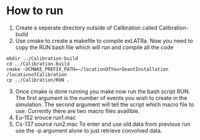 # How to run
1. Create a seperate directory outside of Calibration called Calibration-build
2. Use cmake to create a makefile to compile exLATRa. Now you need to copy the RUN bash file which will run and compile all the code 
```
mkdir ../Calibration-build
cd ../Calibration-build
cmake -DCMAKE_PREFIX_PATH=~/locationOfYourGeantInstallation /locationofCalibration
cp ../Calibration/RUN . 
```
3. Once cmake is done running you make now run the bash script RUN. The first argument is the number of events you wish to create in the simulation. The second argument will tell the script which macro file to use. Currently there are two macro files availible. 
1. Eu-152 srouce run1.mac
2. Cs-137 source run2.mac
To enter and use old data from previous run use the -p argument alone to just retrieve convolved data.
